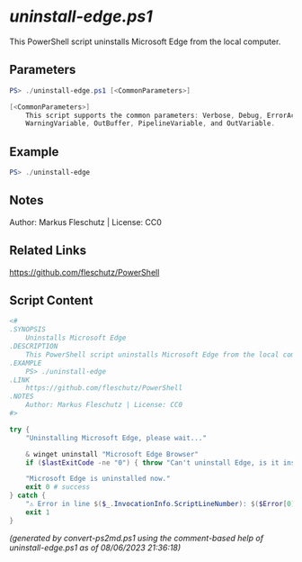 *uninstall-edge.ps1*
================

This PowerShell script uninstalls Microsoft Edge from the local computer.

Parameters
----------
```powershell
PS> ./uninstall-edge.ps1 [<CommonParameters>]

[<CommonParameters>]
    This script supports the common parameters: Verbose, Debug, ErrorAction, ErrorVariable, WarningAction, 
    WarningVariable, OutBuffer, PipelineVariable, and OutVariable.
```

Example
-------
```powershell
PS> ./uninstall-edge

```

Notes
-----
Author: Markus Fleschutz | License: CC0

Related Links
-------------
https://github.com/fleschutz/PowerShell

Script Content
--------------
```powershell
<#
.SYNOPSIS
	Uninstalls Microsoft Edge
.DESCRIPTION
	This PowerShell script uninstalls Microsoft Edge from the local computer.
.EXAMPLE
	PS> ./uninstall-edge
.LINK
	https://github.com/fleschutz/PowerShell
.NOTES
	Author: Markus Fleschutz | License: CC0
#>

try {
	"Uninstalling Microsoft Edge, please wait..."

	& winget uninstall "Microsoft Edge Browser"
	if ($lastExitCode -ne "0") { throw "Can't uninstall Edge, is it installed?" }

	"Microsoft Edge is uninstalled now."
	exit 0 # success
} catch {
	"⚠️ Error in line $($_.InvocationInfo.ScriptLineNumber): $($Error[0])"
	exit 1
}
```

*(generated by convert-ps2md.ps1 using the comment-based help of uninstall-edge.ps1 as of 08/06/2023 21:36:18)*
